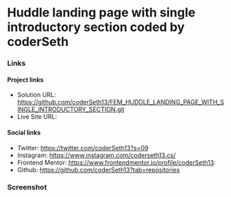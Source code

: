 # Huddle landing page with single introductory section coded by coderSeth

### Links

#### Project links

- Solution URL: https://github.com/coderSeth13/FEM_HUDDLE_LANDING_PAGE_WITH_SINGLE_INTRODUCTORY_SECTION.git
- Live Site URL:

#### Social links

- Twitter: https://twitter.com/coderSeth13?s=09
- Instagram: https://www.instagram.com/coderseth13.cs/
- Frontend Mentor: https://www.frontendmentor.io/profile/coderSeth13:
- Github: https://github.com/coderSeth13?tab=repositories

### Screenshot
